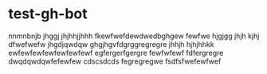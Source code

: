 # test-gh-bot
nnmnbnjb
jhggj
jhjhhjjhhh
fkewfwefdewdwedbghgew
fewfwe
hjgjgg
jhjh
kjhj
dfwefwefw
jhgdjqwdqw
ghgjhgvfdgrggregregre
jhhjh
hjhjhhkk
ewfewfewfewfewfewfewf
egfergerfgergre
fewfwfewf
fdfergregre
dwqdqwdqwfefewfew
cdscsdcds
fegregregwe
fsdfsfwefewfwef

